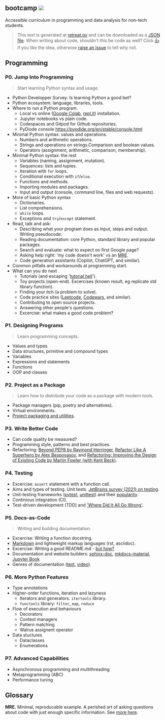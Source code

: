 ## bootcamp ![](https://poll.fizzy.wtf/count?epogrebnyak.bootcamp.like=yes)
Accessible curriculum in programming and data analysis for non-tech students.

> This text is generated at [retreat.py](retreat.py) and can be downloaded as a [JSON file](programming.json). 
When writing about code, shouldn't this be code as well?
Click [👍](https://poll.fizzy.wtf/vote?epogrebnyak.bootcamp.like=yes)
if you like the idea, otherwise [raise an issue](https://github.com/epogrebnyak/bootcamp/issues) to tell why not.


## Programming

### P0. Jump Into Programming
> Start learning Python syntax and usage.

* Python Developper Survey: Is learning Python a good bet?
* Python ecosystem: language, libraries, tools.
* Where to run a Python program.
  - Local vs online ([Google Colab](https://colab.research.google.com/), [repl.it](https://replit.com/)) installation.
  - Jupyter notebooks vs plain code.
  - Codespaces and Gitpod for Github repositories.
  - PyDiode console <https://pyodide.org/en/stable/console.html>
* Minimal Python syntax: values and operations.
  - Numbers and arithmetic operations.
  - Strings and operations on strings.Comparison and boolean values.
  - Operators (assignment, arithmetic, comparison, membership).
* Minimal Python syntax: the rest
  - Variables (naming, assignment, mutation).
  - Sequences: lists and tuples.
  - Iteration with `for` loops.
  - Conditional execution with `if`/`else`.
  - Functions and methods.
  - Importing modules and packages.
  - Input and output (console, command line, files and web requests).
* More of basic Python syntax
  - Dictionaries.
  - List comprehensions.
  - `while` loops.
  - Exceptions and `try`/`except` statement.
* Read, talk and ask:
  - Describing what your program does as input, steps and output. Writing pseudocode.
  - Reading documentation: core Python, standard library and popular packages.
  - Search and evaluate: what to expect on first Google page?
  - Asking help right: 'my code doesn't work' vs an [MRE](https://replit.com/).
  - Code generation assistants (Copilot, ChatGPT, and similar).
* Common pitfalls and workarounds at programming start.
* What can you do next
  - Tutorials (and escaping '[tutorial hell](https://www.reddit.com/r/learnprogramming/comments/qrlx5m/what_exactly_is_tutorial_hell/?utm_source=share&utm_medium=web2x&context=3)').
  - Toy projects (open-end). Excercises (known result, eg replicate std library function).
  - Finding your itch (a problem to solve).
  - Code practice sites ([Leetcode](https://leetcode.com/), [Codewars](https://www.codewars.com), and similar).
  - Contributing to open source projects.
  - Answering other people's questions.
  - Excercise: what makes a good code problem?


### P1. Designing Programs
> Learn programming concepts.

* Values and types
* Data structures, primitive and compound types
* Variables
* Expressions and statements
* Functions
* OOP and classes


### P2. Project as a Package
> Learn how to distribute your code as a package with modern tools.

* Package managers (pip, poetry and alternatives).
* Virtual environments.
* [Project packaging and utilities](https://cjolowicz.github.io/posts/hypermodern-python-01-setup/).


### P3. Write Better Code

* Can code quality be measured?
* Programming style, patterns and best practices.
* Refactoring: [Beyond PEP8 by Raymond Herringer](https://www.youtube.com/watch?v=wf-BqAjZb8M), [Refactor Like A Superhero by Alex Bespoyasov](https://github.com/bespoyasov/refactor-like-a-superhero), and [Refactoring: Improving the Design of Existing Code by Martin Fowler (with Kent Beck)](https://martinfowler.com/books/refactoring.html).


### P4. Testing

* Excercise: `assert` statement with a function call.
* Aims and types of testing. Unit tests. [JetBrains survey (2021) on testing](https://www.jetbrains.com/lp/devecosystem-2021/testing/).
* Unit-testing frameworks ([pytest](https://docs.pytest.org/en/7.1.x/getting-started.html#create-your-first-test), [unittest](https://docs.python.org/3/library/unittest.html)) and their [popularity](https://lp.jetbrains.com/python-developers-survey-2021/#FrameworksLibraries).
* Continious integration (CI).
* Test-driven development (TDD) and ['Where Did It All Go Wrong'](https://www.youtube.com/watch?v=EZ05e7EMOLM).


### P5. Docs-as-Code
> Writing and building documentation.

* Excercise: Writing a function docstring.
* [Markdown](https://docs.github.com/en/get-started/writing-on-github/getting-started-with-writing-and-formatting-on-github/basic-writing-and-formatting-syntax) and lightweight markup languages (rst, asciidoc).
* Excercise: Writing a good README.md - [but how?](https://github.com/matiassingers/awesome-readme#articles)
* Documentation and website builders: [sphinx-doc](https://www.sphinx-doc.org/en/master/), [mkdocs-material](https://squidfunk.github.io/mkdocs-material/), [Jupyter Book](https://jupyterbook.org/en/stable/intro.html)
* Genres of documentation ([text](https://documentation.divio.com/), [video](https://www.writethedocs.org/videos/eu/2017/the-four-kinds-of-documentation-and-why-you-need-to-understand-what-they-are-daniele-procida/)).


### P6. More Python Features

* Type annotations
* Higher-order functions, iteration and lazyness
  - Iterators and generators. `itertools` library.
  - `functools` library: `filter`, `map`, `reduce`
* Flow of execution and behaviours
  - Decorators
  - Context managers
  - Pattern matching
  - Walrus assignent operator
* Data stuctures
  - Dataclasses
  - Enumerations


### P7. Advanced Capabilities

* Asynchronous programming and multithreading
* Metaprogramming (ABC)
* Performance tuning


## Glossary

**MRE.** Minimal, reproducable example. A perished art of asking questions about code with just enough specific information. See [more here](https://stackoverflow.com/help/minimal-reproducible-example).

